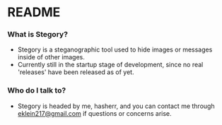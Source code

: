 # README #

### What is Stegory? ###

* Stegory is a steganographic tool used to hide images or messages inside of other images.
* Currently still in the startup stage of development, since no real 'releases' have been released as of yet.

### Who do I talk to? ###

* Stegory is headed by me, hasherr, and you can contact me through eklein217@gmail.com if questions or concerns arise.